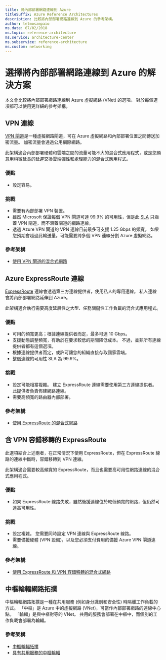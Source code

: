 ```yaml
---
title: 將內部部署網路連線到 Azure
titleSuffix: Azure Reference Architectures
description: 比較將內部部署網路連線到 Azure 的參考架構。
author: telmosampaio
ms.date: 07/02/2018
ms.topic: reference-architecture
ms.service: architecture-center
ms.subservice: reference-architecture
ms.custom: networking
---
```


# <a name="choose-a-solution-for-connecting-an-on-premises-network-to-azure"></a>選擇將內部部署網路連線到 Azure 的解決方案

本文會比較將內部部署網路連線到 Azure 虛擬網路 (VNet) 的選項。 對於每個選項都可以使用更詳細的參考架構。

## <a name="vpn-connection"></a>VPN 連線

[VPN 閘道](/azure/vpn-gateway/vpn-gateway-about-vpngateways)是一種虛擬網路閘道，可在 Azure 虛擬網路和內部部署位置之間傳送加密流量。 加密流量會通過公用網際網路。

此架構適合內部部署硬體和雲端之間的流量可能不大的混合式應用程式，或是您願意用稍微延長的延遲交換雲端彈性和處理能力的混合式應用程式。

### <a name="benefits"></a>優點

- 設定容易。

### <a name="challenges"></a>挑戰

- 需要有內部部署 VPN 裝置。
- 雖然 Microsoft 保證每個 VPN 閘道可達 99.9% 的可用性，但是此 [SLA](https://azure.microsoft.com/support/legal/sla/vpn-gateway/) 只涵蓋 VPN 閘道，而不涵蓋閘道的網路連線。
- 透過 Azure VPN 閘道的 VPN 連線目前最多可支援 1.25 Gbps 的頻寬。 如果您預期會超過此輸送量，可能需要跨多個 VPN 連線分割 Azure 虛擬網路。

### <a name="reference-architecture"></a>參考架構

- [使用 VPN 閘道的混合式網路](./vpn.md)

<!-- markdownlint-disable MD024 -->

## <a name="azure-expressroute-connection"></a>Azure ExpressRoute 連線

[ExpressRoute](/azure/expressroute/) 連線會透過第三方連線提供者，使用私人的專用連線。 私人連線會將內部部署網路延伸到 Azure。

此架構適合執行需要高度延展性之大型、任務關鍵性工作負載的混合式應用程式。

### <a name="benefits"></a>優點

- 可用的頻寬更高；根據連線提供者而定，最多可達 10 Gbps。
- 支援動態調整頻寬，有助於在要求較低的期間降低成本。 不過，並非所有連線提供者都有這個選項。
- 根據連線提供者而定，或許可讓您的組織直接存取國家雲端。
- 整個連線的可用性 SLA 為 99.9%。

### <a name="challenges"></a>挑戰

- 設定可能相當複雜。 建立 ExpressRoute 連線需要使用第三方連線提供者。 此提供者負責佈建網路連線。
- 需要高頻寬的路由器內部部署。

### <a name="reference-architecture"></a>參考架構

- [使用 ExpressRoute 的混合式網路](./expressroute.md)

## <a name="expressroute-with-vpn-failover"></a>含 VPN 容錯移轉的 ExpressRoute

此選項結合上述兩者，在正常情況下使用 ExpressRoute，但在 ExpressRoute 線路的連線中斷時，容錯移轉到 VPN 連線。

此架構適合需要較高頻寬的 ExpressRoute，而且也需要高可用性網路連線的混合式應用程式。

### <a name="benefits"></a>優點

- 如果 ExpressRoute 線路失敗，雖然後援連線位於較低頻寬的網路，但仍然可達高可用性。

### <a name="challenges"></a>挑戰

- 設定複雜。 您需要同時設定 VPN 連線與 ExpressRoute 線路。
- 需要備援硬體 (VPN 設備)，以及您必須支付費用的備援 Azure VPN 閘道連線。

### <a name="reference-architecture"></a>參考架構

- [使用 ExpressRoute 和 VPN 容錯移轉的混合式網路](./expressroute-vpn-failover.md)

<!-- markdownlint-disable MD024 -->

## <a name="hub-spoke-network-topology"></a>中樞輪輻網路拓撲

中樞輪輻網路拓撲是一種在共用服務 (例如身分識別和安全性) 時隔離工作負載的方式。 「中樞」是 Azure 中的虛擬網路 (VNet)，可當作內部部署網路的連線中心點。 「輪輻」是與中樞對等的 VNet。 共用的服務會部署在中樞中，而個別的工作負載會部署為輪輻。

### <a name="reference-architectures"></a>參考架構

- [中樞輪輻拓撲](./hub-spoke.md)
- [具有共用服務的中樞輪輻](./shared-services.md)
